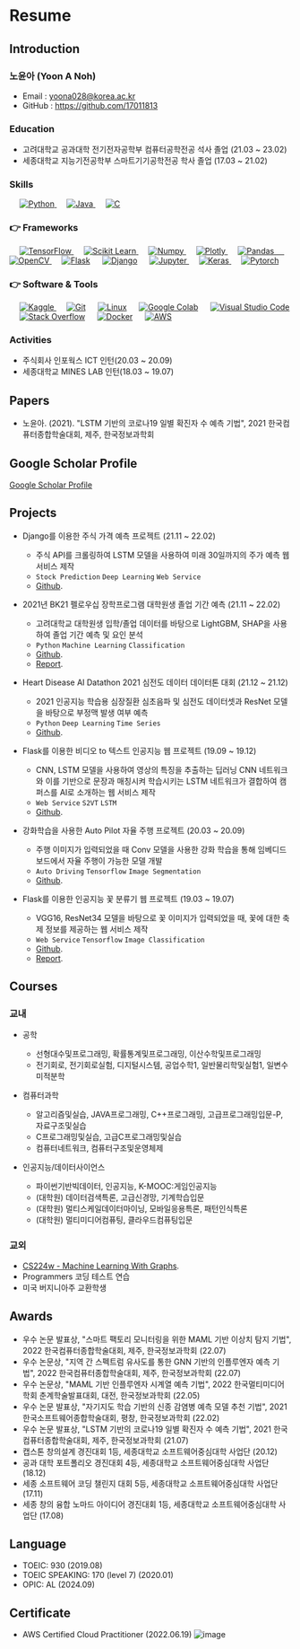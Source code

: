 # Resume

## Introduction
### **노윤아 (Yoon A Noh)**
- Email : yoona028@korea.ac.kr
- GitHub : https://github.com/17011813

### Education

- 고려대학교 공과대학 전기전자공학부 컴퓨터공학전공 석사 졸업 (21.03 ~ 23.02)
- 세종대학교 지능기전공학부 스마트기기공학전공 학사 졸업 (17.03 ~ 21.02)

### Skills

<p align="left"> 

&emsp;
<a href="https://python.org/">
    <img alt="Python" src="https://img.shields.io/badge/Python-FFD43B?style=for-the-badge&logo=python&logoColor=darkgreen"/>
  </a>
  &emsp;
<a href="https://www.java.com/en/">
    <img alt="Java" src="https://img.shields.io/badge/Java-ED8B00?style=for-the-badge&logo=java&logoColor=white"/>
  </a>
&emsp;
<a href="	www.iso.org/standard/74528.html">
    <img alt="C" src="https://img.shields.io/badge/C-FFD43B?style=for-the-badge&logo=C&logoColor=red"/>
  </a>

</p>

### 👉 Frameworks
<p align="left"> 
  &emsp; 
  <a href="https://www.tensorflow.org/" target="_blank"> 
   <img alt="TensorFlow" src="https://img.shields.io/badge/TensorFlow-FF6F00?style=for-the-badge&logo=TensorFlow&logoColor=white">
  </a>   
  &emsp;
  <a href="https://scikit-learn.org/" target="_blank">
    <img alt="Scikit Learn" src="https://img.shields.io/badge/scikit_learn-F7931E?style=for-the-badge&logo=scikit-learn&logoColor=white">
  </a> 
  &emsp;
  <a href="https://numpy.org/" target="_blank">
    <img alt="Numpy" src="https://img.shields.io/badge/Numpy-777BB4?style=for-the-badge&logo=numpy&logoColor=white">
  </a>
  &emsp;
  <a href="https://plotly.com/" target="_blank">
    <img alt="Plotly" src="https://img.shields.io/badge/Plotly-239120?style=for-the-badge&logo=plotly&logoColor=white">
  </a>
  &emsp;
  <a href="https://pandas.pydata.org/" target="_blank">
    <img alt="Pandas" src="https://img.shields.io/badge/Pandas-2C2D72?style=for-the-badge&logo=pandas&logoColor=white">
   &emsp;
    <a href="https://opencv.org/" target="_blank">
    <img alt="OpenCV" src="https://img.shields.io/badge/OpenCV-27338e?style=for-the-badge&logo=OpenCV&logoColor=white">
  </a>
    &emsp;
    <a href="https://www.flask.com/"><img alt="Flask" src="https://img.shields.io/badge/Flask-000000?style=for-the-badge&logo=flask&logoColor=white"></a>
    &emsp;
    <a href="https://https://www.djangoproject.com/"><img alt="Django" src="https://img.shields.io/badge/Django-000000?style=for-the-badge&logo=django&logoColor=gold"></a>
    &emsp;
    <a href="https://jupyter.org/" target="_blank">
    <img alt="Jupyter" src="https://img.shields.io/badge/Jupyter-F37626.svg?&style=for-the-badge&logo=Jupyter&logoColor=white">
  </a>
    &emsp;
  <a href="https://keras.io/" target="_blank"> 
    <img alt="Keras" src="https://img.shields.io/badge/Keras-D00000?style=for-the-badge&logo=Keras&logoColor=white"/>
  </a>
  &emsp;
  <a href="https://pytorch.org/" target="_blank"> 
    <img alt="Pytorch" src="https://img.shields.io/badge/PyTorch-EE4C2C?style=for-the-badge&logo=PyTorch&logoColor=white"/>
  </a>
</p>

 ### 👉 Software & Tools

<p>
   &emsp;
  <a href="https://www.kaggle.com/aastha124" target="_blank">
    <img alt="Kaggle" src="https://img.shields.io/badge/Kaggle-20BEFF?style=for-the-badge&logo=Kaggle&logoColor=white">
  </a> 
  &emsp;
    <a href="#"><img alt="Git" src="https://img.shields.io/badge/Git-F05032?style=for-the-badge&logo=git&logoColor=white"></a>
  &emsp;
    <a href="#"><img alt="Linux" src="https://img.shields.io/badge/Linux-FCC624?style=for-the-badge&logo=linux&logoColor=black"></a>
  &emsp;
    <a href="#"><img alt="Google Colab" src="https://img.shields.io/badge/Colab-F9AB00?style=for-the-badge&logo=googlecolab&color=525252"></a>
  &emsp;
    <a href="#"><img alt="Visual Studio Code" src="https://img.shields.io/badge/Visual_Studio_Code-0078D4?style=for-the-badge&logo=visual%20studio%20code&logoColor=white"></a>
  &emsp;
    <a href="#"><img alt="Stack Overflow" src="https://img.shields.io/badge/Stack_Overflow-FE7A16?style=for-the-badge&logo=stack-overflow&logoColor=white"></a>
    &emsp;
    <a href="#"><img alt="Docker" src="https://img.shields.io/badge/Docker-2CA5E0?style=for-the-badge&logo=docker&logoColor=white"></a>
     &emsp;
    <a href="#"><img alt="AWS" src="https://img.shields.io/badge/Amazon_AWS-232F3E?style=for-the-badge&logo=amazon-aws&logoColor=white"></a>

  
### Activities
- 주식회사 인포웍스 ICT 인턴(20.03 ~ 20.09)
- 세종대학교 MINES LAB 인턴(18.03 ~ 19.07)

## Papers

<!-- ### Domestic -->
- 노윤아. (2021). "LSTM 기반의 코로나19 일별 확진자 수 예측 기법", 2021 한국컴퓨터종합학술대회, 제주, 한국정보과학회

## Google Scholar Profile
[Google Scholar Profile](https://scholar.google.com/citations?user=ZsuRJIkAAAAJ&hl=ko)

## Projects
- Django를 이용한 주식 가격 예측 프로젝트 (21.11 ~ 22.02)
    - 주식 API를 크롤링하여 LSTM 모델을 사용하여 미래 30일까지의 주가 예측 웹 서비스 제작
    - `Stock Prediction` `Deep Learning` `Web Service`
    - [Github](https://github.com/17011813/stock-predict-django).

- 2021년 BK21 펠로우십 장학프로그램 대학원생 졸업 기간 예측 (21.11 ~ 22.02)
    - 고려대학교 대학원생 입학/졸업 데이터를 바탕으로 LightGBM, SHAP을 사용하여 졸업 기간 예측 및 요인 분석
    - `Python` `Machine Learning` `Classification`
    - [Github](https://github.com/17011813/forecasting-graduation).
    - [Report](https://github.com/17011813/forecasting-graduation/blob/main/%EC%B5%9C%EC%A2%85%20%EB%B3%B4%EA%B3%A0%EC%84%9C.hwp).
  
- Heart Disease AI Datathon 2021 심전도 데이터 데이터톤 대회 (21.12 ~ 21.12)
    - 2021 인공지능 학습용 심장질환 심초음파 및 심전도 데이터셋과 ResNet 모델을 바탕으로 부정맥 발생 여부 예측
    - `Python` `Deep Learning` `Time Series`
    - [Github](https://github.com/17011813/ECG-classification-HDAI-2021).

 - Flask를 이용한 비디오 to 텍스트 인공지능 웹 프로젝트 (19.09 ~ 19.12)
    - CNN, LSTM 모델을 사용하여 영상의 특징을 추출하는 딥러닝 CNN 네트워크와 이를 기반으로 문장과 매칭시켜 학습시키는 LSTM 네트워크가 결합하여 캠퍼스를 AI로 소개하는 웹 서비스 제작
    - `Web Service` `S2VT` `LSTM`
    - [Github](https://github.com/17011813/capstone).
  
- 강화학습을 사용한 Auto Pilot 자율 주행 프로젝트 (20.03 ~ 20.09)
    - 주행 이미지가 입력되었을 때 Conv 모델을 사용한 강화 학습을 통해 임베디드 보드에서 자율 주행이 가능한 모델 개발
    - `Auto Driving` `Tensorflow` `Image Segmentation`
    - [Github](https://github.com/17011813/Autopilot-TensorFlow).
    
- Flask를 이용한 인공지능 꽃 분류기 웹 프로젝트 (19.03 ~ 19.07)
    - VGG16, ResNet34 모델을 바탕으로 꽃 이미지가 입력되었을 때, 꽃에 대한 축제 정보를 제공하는 웹 서비스 제작
    - `Web Service` `Tensorflow` `Image Classification`
    - [Github](https://github.com/17011813/FlowerClassification).
    - [Report](https://github.com/17011813/FlowerClassification/blob/master/%EA%BD%83%EB%B6%84%EB%A5%98%EB%85%BC%EB%AC%B8%EC%B5%9C%EC%A2%85.pdf).

## Courses
### 교내
- 공학
  - 선형대수및프로그래밍, 확률통계및프로그래밍, 이산수학및프로그래밍
  - 전기회로, 전기회로실험, 디지털시스템, 공업수학1, 일반물리학및실험1, 일변수미적분학

- 컴퓨터과학
  - 알고리즘및실습, JAVA프로그래밍, C++프로그래밍, 고급프로그래밍입문-P, 자료구조및실습
  - C프로그래밍및실습, 고급C프로그래밍및실습
  - 컴퓨터네트워크, 컴퓨터구조및운영체제
    
- 인공지능/데이터사이언스
  - 파이썬기반빅데이터, 인공지능, K-MOOC:게임인공지능
  - (대학원) 데이터검색특론, 고급신경망, 기계학습입문
  - (대학원) 멀티스케일데이터마이닝, 모바일응용특론, 패턴인식특론
  - (대학원) 멀티미디어컴퓨팅, 클라우드컴퓨팅입문


### 교외
  - [CS224w - Machine Learning With Graphs](http://web.stanford.edu/class/cs224w).
  - Programmers 코딩 테스트 연습
  - 미국 버지니아주 교환학생
  
## Awards
- 우수 논문 발표상, "스마트 팩토리 모니터링을 위한 MAML 기반 이상치 탐지 기법", 2022 한국컴퓨터종합학술대회, 제주, 한국정보과학회 (22.07)
- 우수 논문상, "지역 간 스펙트럼 유사도를 통한 GNN 기반의 인플루엔자 예측 기법", 2022 한국컴퓨터종합학술대회, 제주, 한국정보과학회 (22.07)
- 우수 논문상, "MAML 기반 인플루엔자 시계열 예측 기법", 2022 한국멀티미디어학회 춘계학술발표대회, 대전, 한국정보과학회 (22.05)
- 우수 논문 발표상, "자기지도 학습 기반의 신종 감염병 예측 모델 추천 기법", 2021 한국소프트웨어종합학술대회, 평창, 한국정보과학회 (22.02)
- 우수 논문 발표상, "LSTM 기반의 코로나19 일별 확진자 수 예측 기법", 2021 한국컴퓨터종합학술대회, 제주, 한국정보과학회 (21.07)
- 캡스톤 창의설계 경진대회 1등, 세종대학교 소프트웨어중심대학 사업단 (20.12)
- 공과 대학 포트폴리오 경진대회 4등, 세종대학교 소프트웨어중심대학 사업단 (18.12)
- 세종 소프트웨어 코딩 챌린지 대회 5등, 세종대학교 소프트웨어중심대학 사업단 (17.11)
- 세종 창의 융합 노마드 아이디어 경진대회 1등, 세종대학교 소프트웨어중심대학 사업단 (17.08)
    
## Language
- TOEIC: 930 (2019.08)
- TOEIC SPEAKING: 170 (level 7) (2020.01)
- OPIC: AL (2024.09)
    
## Certificate
- AWS Certified Cloud Practitioner (2022.06.19)
![image](https://user-images.githubusercontent.com/48427281/175208494-c7d2d0a4-fccb-46bf-811b-c86bfd3b0733.png)
